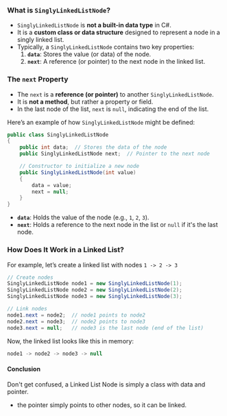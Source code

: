 ### **What is `SinglyLinkedListNode`?**
- `SinglyLinkedListNode` is **not a built-in data type** in C#.
- It is a **custom class or data structure** designed to represent a node in a singly linked list.
- Typically, a `SinglyLinkedListNode` contains two key properties:
    1. **`data`**: Stores the value (or data) of the node.
    2. **`next`**: A reference (or pointer) to the next node in the linked list.
### **The `next` Property**
- The `next` is a **reference (or pointer)** to another `SinglyLinkedListNode`.
- It is **not a method**, but rather a property or field.
- In the last node of the list, `next` is `null`, indicating the end of the list.

Here’s an example of how `SinglyLinkedListNode` might be defined:
```c#
public class SinglyLinkedListNode
{
    public int data;  // Stores the data of the node
    public SinglyLinkedListNode next;  // Pointer to the next node

    // Constructor to initialize a new node
    public SinglyLinkedListNode(int value)
    {
        data = value;
        next = null;
    }
}
```
- **`data`**: Holds the value of the node (e.g., `1`, `2`, `3`).
- **`next`**: Holds a reference to the next node in the list or `null` if it's the last node.

### **How Does It Work in a Linked List?**
For example, let’s create a linked list with nodes `1 -> 2 -> 3`
```c#
// Create nodes
SinglyLinkedListNode node1 = new SinglyLinkedListNode(1);
SinglyLinkedListNode node2 = new SinglyLinkedListNode(2);
SinglyLinkedListNode node3 = new SinglyLinkedListNode(3);

// Link nodes
node1.next = node2;  // node1 points to node2
node2.next = node3;  // node2 points to node3
node3.next = null;   // node3 is the last node (end of the list)
```

Now, the linked list looks like this in memory:
```c#
node1 -> node2 -> node3 -> null
```
#### Conclusion
Don't get confused, a Linked List Node is simply a class with data and pointer.
- the pointer simply points to other nodes, so it can be linked.